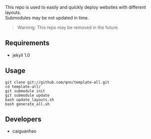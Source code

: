 This repo is used to easily and quickly deploy websites with different layouts.  
Submodules may be not updated in time.  
> Warning: This repo may be removed in the future.

## Requirements

* jekyll 1.0

## Usage

    git clone git://github.com/qnn/template-all.git
    cd template-all/
    git submodule init
    git submodule update
    bash update_layouts.sh
    bash generate_all.sh

## Developers

* caiguanhao
